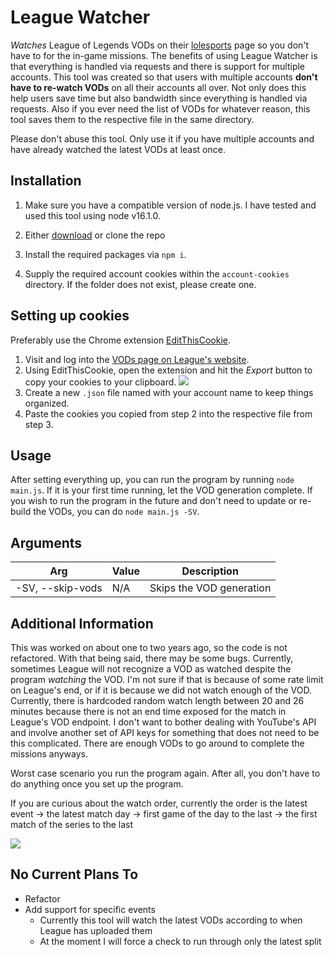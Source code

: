 # League Watcher

_Watches_ League of Legends VODs on their [lolesports](https://lolesports.com/vods/) page so you don't have to for the in-game missions. The benefits of using League Watcher is that everything is handled via requests and there is support for multiple accounts. This tool was created so that users with multiple accounts **don't have to re-watch VODs** on all their accounts all over. Not only does this help users save time but also bandwidth since everything is handled via requests. Also if you ever need the list of VODs for whatever reason, this tool saves them to the respective file in the same directory.

Please don't abuse this tool. Only use it if you have multiple accounts and have already watched the latest VODs at least once.

## Installation

1. Make sure you have a compatible version of node.js. I have tested and used this tool using node v16.1.0.

2. Either [download](https://github.com/Infinitay/League-Watcher/archive/refs/heads/master.zip) or clone the repo

3. Install the required packages via `npm i`.

4. Supply the required account cookies within the `account-cookies` directory. If the folder does not exist, please create one.

## Setting up cookies

Preferably use the Chrome extension [EditThisCookie](https://chrome.google.com/webstore/detail/editthiscookie/fngmhnnpilhplaeedifhccceomclgfbg).

1. Visit and log into the [VODs page on League's website]([lolesports](https://lolesports.com/vods/)).
2. Using EditThisCookie, open the extension and hit the _Export_ button to copy your cookies to your clipboard.
	![](https://i.imgur.com/QveOZ04.png)
3. Create a new `.json` file named with your account name to keep things organized.
4. Paste the cookies you copied from step 2 into the respective file from step 3.

## Usage
After setting everything up, you can run the program by running `node main.js`. If it is your first time running, let the VOD generation complete. If you wish to run the program in the future and don't need to update or re-build the VODs, you can do `node main.js -SV`.

## Arguments
| Arg | Value | Description |
| --- | ----- | ----------- |
| -SV, --skip-vods | N/A | Skips the VOD generation |

## Additional Information

This was worked on about one to two years ago, so the code is not refactored. With that being said, there may be some bugs. Currently, sometimes League will not recognize a VOD as watched despite the program _watching_ the VOD. I'm not sure if that is because of some rate limit on League's end, or if it is because we did not watch enough of the VOD. Currently, there is hardcoded random watch length between 20 and 26 minutes because there is not an end time exposed for the match in League's VOD endpoint. I don't want to bother dealing with YouTube's API and involve another set of API keys for something that does not need to be this complicated. There are enough VODs to go around to complete the missions anyways.

Worst case scenario you run the program again. After all, you don't have to do anything once you set up the program.

If you are curious about the watch order, currently the order is the latest event -> the latest match day -> first game of the day to the last -> the first match of the series to the last

![](https://i.imgur.com/uvTcPBD.png)

## No Current Plans To

- Refactor
- Add support for specific events
	- Currently this tool will watch the latest VODs according to when League has uploaded them
	- At the moment I will force a check to run through only the latest split